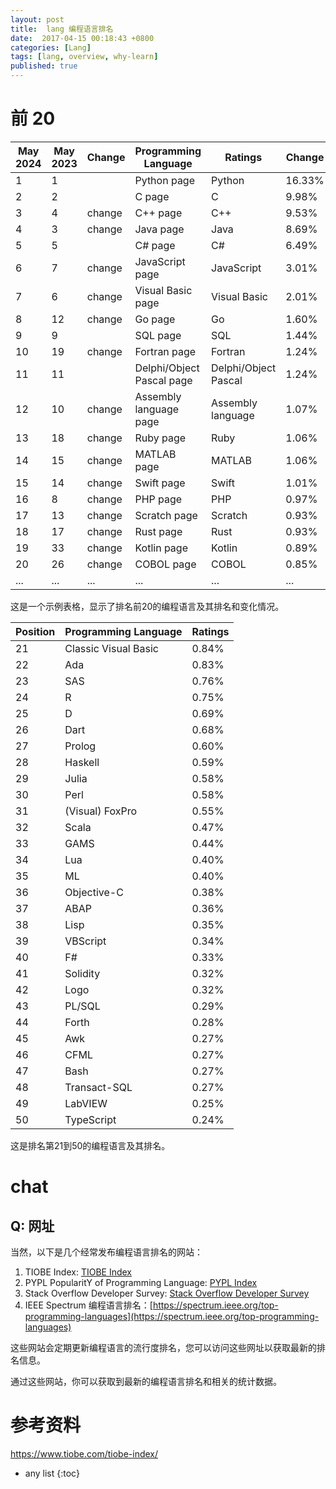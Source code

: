 ```yaml
---
layout: post
title:  lang 编程语言排名
date:  2017-04-15 00:18:43 +0800
categories: [Lang]
tags: [lang, overview, why-learn]
published: true
---
```


# 前 20

| May 2024 | May 2023 | Change | Programming Language | Ratings | Change |
|----------|----------|--------|----------------------|---------|--------|
| 1        | 1        |        | Python page          | Python  | 16.33% | +2.88% |
| 2        | 2        |        | C page               | C       | 9.98%  | -3.37% |
| 3        | 4        | change | C++ page             | C++     | 9.53%  | -2.43% |
| 4        | 3        | change | Java page            | Java    | 8.69%  | -3.53% |
| 5        | 5        |        | C# page              | C#      | 6.49%  | -0.94% |
| 6        | 7        | change | JavaScript page      | JavaScript | 3.01% | +0.57% |
| 7        | 6        | change | Visual Basic page    | Visual Basic | 2.01% | -1.83% |
| 8        | 12       | change | Go page              | Go      | 1.60%  | +0.61% |
| 9        | 9        |        | SQL page             | SQL     | 1.44%  | -0.03% |
| 10       | 19       | change | Fortran page         | Fortran | 1.24%  | +0.46% |
| 11       | 11       |        | Delphi/Object Pascal page | Delphi/Object Pascal | 1.24% | +0.23% |
| 12       | 10       | change | Assembly language page | Assembly language | 1.07% | -0.13% |
| 13       | 18       | change | Ruby page            | Ruby    | 1.06%  | +0.26% |
| 14       | 15       | change | MATLAB page          | MATLAB  | 1.06%  | +0.18% |
| 15       | 14       | change | Swift page           | Swift   | 1.01%  | +0.09% |
| 16       | 8        | change | PHP page             | PHP     | 0.97%  | -0.62% |
| 17       | 13       | change | Scratch page         | Scratch | 0.93%  | -0.02% |
| 18       | 17       | change | Rust page            | Rust    | 0.93%  | +0.11% |
| 19       | 33       | change | Kotlin page          | Kotlin  | 0.89%  | +0.52% |
| 20       | 26       | change | COBOL page           | COBOL   | 0.85%  | +0.29% |
| ...      | ...      | ...    | ...                  | ...     | ...    | ...    |

这是一个示例表格，显示了排名前20的编程语言及其排名和变化情况。

| Position | Programming Language | Ratings |
|----------|----------------------|---------|
| 21       | Classic Visual Basic | 0.84%   |
| 22       | Ada                  | 0.83%   |
| 23       | SAS                  | 0.76%   |
| 24       | R                    | 0.75%   |
| 25       | D                    | 0.69%   |
| 26       | Dart                 | 0.68%   |
| 27       | Prolog               | 0.60%   |
| 28       | Haskell              | 0.59%   |
| 29       | Julia                | 0.58%   |
| 30       | Perl                 | 0.58%   |
| 31       | (Visual) FoxPro      | 0.55%   |
| 32       | Scala                | 0.47%   |
| 33       | GAMS                 | 0.44%   |
| 34       | Lua                  | 0.40%   |
| 35       | ML                   | 0.40%   |
| 36       | Objective-C          | 0.38%   |
| 37       | ABAP                 | 0.36%   |
| 38       | Lisp                 | 0.35%   |
| 39       | VBScript             | 0.34%   |
| 40       | F#                   | 0.33%   |
| 41       | Solidity             | 0.32%   |
| 42       | Logo                 | 0.32%   |
| 43       | PL/SQL               | 0.29%   |
| 44       | Forth                | 0.28%   |
| 45       | Awk                  | 0.27%   |
| 46       | CFML                 | 0.27%   |
| 47       | Bash                 | 0.27%   |
| 48       | Transact-SQL         | 0.27%   |
| 49       | LabVIEW              | 0.25%   |
| 50       | TypeScript           | 0.24%   |

这是排名第21到50的编程语言及其排名。

# chat

## Q: 网址

当然，以下是几个经常发布编程语言排名的网站：

1. TIOBE Index: [TIOBE Index](https://www.tiobe.com/tiobe-index/)
2. PYPL PopularitY of Programming Language: [PYPL Index](http://pypl.github.io/PYPL.html)
3. Stack Overflow Developer Survey: [Stack Overflow Developer Survey](https://insights.stackoverflow.com/survey)
4. IEEE Spectrum 编程语言排名：[https://spectrum.ieee.org/top-programming-languages](https://spectrum.ieee.org/top-programming-languages)

这些网站会定期更新编程语言的流行度排名，您可以访问这些网址以获取最新的排名信息。

通过这些网站，你可以获取到最新的编程语言排名和相关的统计数据。


# 参考资料

https://www.tiobe.com/tiobe-index/

* any list
{:toc}